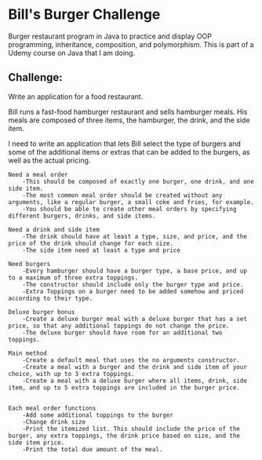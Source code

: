 # Bill's Burger Challenge
Burger restaurant program in Java to practice and display OOP programming, inheritance, composition, and polymorphism.
This is part of a Udemy course on Java that I am doing.

## Challenge:
Write an application for a food restaurant.

Bill runs a fast-food hamburger restaurant and sells hamburger meals.
His meals are composed of three items, the hamburger, the drink, and the side item.

I need to write an application that lets Bill select the type of burgers and some of the additional
items or extras that can be added to the burgers, as well as the actual pricing.

```
Need a meal order
    -This should be composed of exactly one burger, one drink, and one side item.
    -The most common meal order should be created without any arguments, like a regular burger, a small coke and fries, for example.
    -You should be able to create other meal orders by specifying different burgers, drinks, and side items.

Need a drink and side item
    -The drink should have at least a type, size, and price, and the price of the drink should change for each size.
    -The side item need at least a type and price

Need burgers
    -Every hamburger should have a burger type, a base price, and up to a maximum of three extra toppings.
    -The constructor should include only the burger type and price.
    -Extra Toppings on a burger need to be added somehow and priced according to their type.

Deluxe burger bonus
    -Create a deluxe burger meal with a deluxe burger that has a set price, so that any additional toppings do not change the price.
    -The deluxe burger should have room for an additional two toppings.

Main method
    -Create a default meal that uses the no arguments constructor.
    -Create a meal with a burger and the drink and side item of your choice, with up to 3 extra toppings.
    -Create a meal with a deluxe burger where all items, drink, side item, and up to 5 extra toppings are included in the burger price.


Each meal order functions
    -Add some additional toppings to the burger
    -Change drink size
    -Print the itemized list. This should include the price of the burger, any extra toppings, the drink price based on size, and the side item price.
    -Print the total due amount of the meal.
```